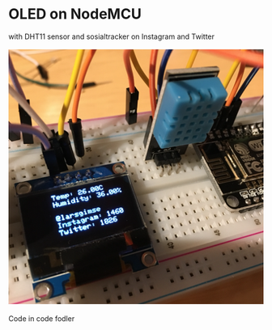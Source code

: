 # OLED on NodeMCU

with DHT11 sensor and sosialtracker on Instagram and Twitter<br>
<br>
<img src="https://github.com/larsgimse/NodeMCU/blob/master/OLED/dht_twitter_insta_nodemcu.png"><br>
<br>
Code in code fodler<br>
